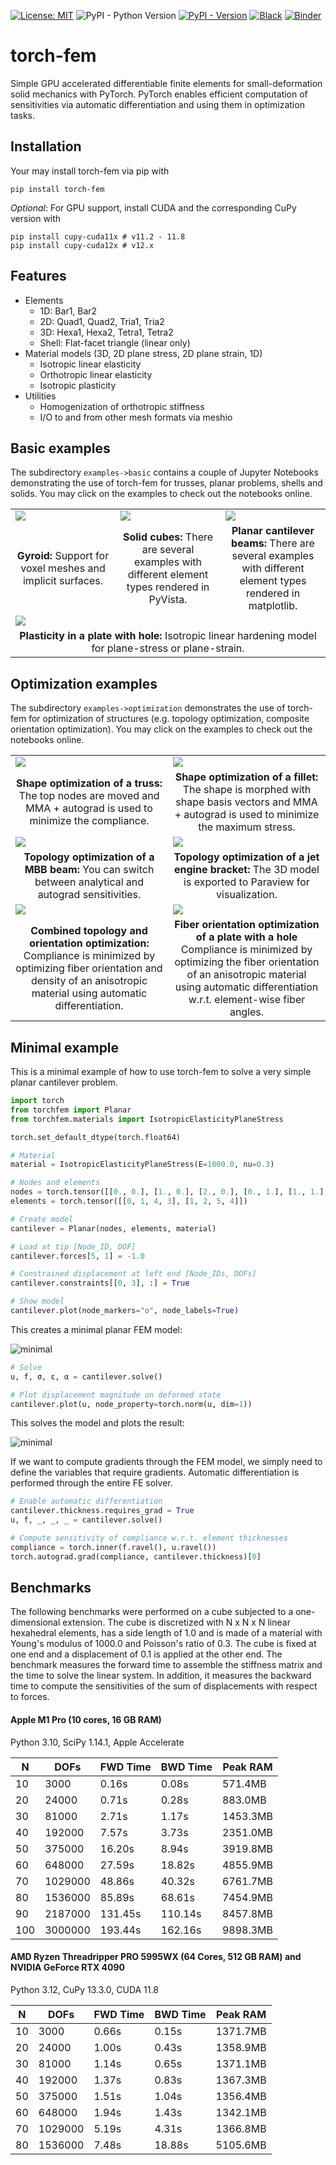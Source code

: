 [![License: MIT](https://img.shields.io/badge/License-MIT-yellow.svg)](https://opensource.org/licenses/MIT)
![PyPI - Python Version](https://img.shields.io/pypi/pyversions/torch-fem)
[![PyPI - Version](https://img.shields.io/pypi/v/torch-fem)](https://pypi.org/project/torch-fem/)
[![Black](https://img.shields.io/badge/code%20style-black-000000.svg)](https://github.com/psf/black)
[![Binder](https://mybinder.org/badge_logo.svg)](https://mybinder.org/v2/gh/meyer-nils/torch-fem/HEAD)


# torch-fem
Simple GPU accelerated differentiable finite elements for small-deformation solid mechanics with PyTorch. 
PyTorch enables efficient computation of sensitivities via automatic differentiation and using them in optimization tasks.

## Installation
Your may install torch-fem via pip with
```
pip install torch-fem
```

*Optional*: For GPU support, install CUDA and the corresponding CuPy version with
```
pip install cupy-cuda11x # v11.2 - 11.8
pip install cupy-cuda12x # v12.x
```

## Features
- Elements
  - 1D: Bar1, Bar2
  - 2D: Quad1, Quad2, Tria1, Tria2
  - 3D: Hexa1, Hexa2, Tetra1, Tetra2
  - Shell: Flat-facet triangle (linear only)
- Material models (3D, 2D plane stress, 2D plane strain, 1D)
  - Isotropic linear elasticity 
  - Orthotropic linear elasticity
  - Isotropic plasticity
- Utilities
  - Homogenization of orthotropic stiffness
  - I/O to and from other mesh formats via meshio

## Basic examples
The subdirectory `examples->basic` contains a couple of Jupyter Notebooks demonstrating the use of torch-fem for trusses, planar problems, shells and solids. You may click on the examples to check out the notebooks online.

<table>
    <tbody>
        <tr>
            <td style="width: 30%;"><a href="https://meyer-nils.github.io/torch-fem/examples/basic/solid/gyroid.html"><img src="https://meyer-nils.github.io/torch-fem/gyroid.png"></a></td>
            <td style="width: 30%;"><a href="https://meyer-nils.github.io/torch-fem/examples/basic/solid/cubes.html"><img src="https://meyer-nils.github.io/torch-fem/cubes.png"></a></td>
            <td style="width: 30%;"><a href="https://meyer-nils.github.io/torch-fem/examples/basic/planar/cantilever.html"><img src="https://meyer-nils.github.io/torch-fem/cantilever_tria2.png"></a></td>
        </tr>
        <tr>
            <td align="center"><b>Gyroid:</b> Support for voxel meshes and implicit surfaces.</td>
            <td align="center"><b>Solid cubes:</b> There are several examples with different element types rendered in PyVista.</td>
            <td align="center"><b>Planar cantilever beams:</b> There are several examples with different element types rendered in matplotlib.</td>
        </tr>
        <tr>
            <td colspan="3"><a href="https://meyer-nils.github.io/torch-fem/examples/basic/planar/plasticity.html"><img src="https://meyer-nils.github.io/torch-fem/plate_hole_plasticity.png"></a></td>
        </tr>
        <tr>
            <td colspan="3" align="center"><b>Plasticity in a plate with hole:</b> Isotropic linear hardening model for plane-stress or plane-strain.</td>
        </tr>
    </tbody>
</table>

## Optimization examples
The subdirectory `examples->optimization` demonstrates the use of torch-fem for optimization of structures (e.g. topology optimization, composite orientation optimization). You may click on the examples to check out the notebooks online.

<table>
    <tbody>
        <tr>
            <td style="width: 50%;"><a href="https://meyer-nils.github.io/torch-fem/examples/optimization/truss/shape.html"><img src="https://meyer-nils.github.io/torch-fem/bridge.png"></a></td>
            <td style="width: 50%;"><a href="https://meyer-nils.github.io/torch-fem/examples/optimization/planar/shape.html"><img src="https://meyer-nils.github.io/torch-fem/fillet_shape_optimization.png"></a></td>
        </tr>
        <tr>
            <td align="center"><b>Shape optimization of a truss:</b> The top nodes are moved and MMA + autograd is used to minimize the compliance.</td>
            <td align="center"><b>Shape optimization of a fillet:</b> The shape is morphed with shape basis vectors and MMA + autograd is used to minimize the maximum stress.</td>
        </tr>
        <tr>
            <td style="width: 50%;"><a href="https://meyer-nils.github.io/torch-fem/examples/optimization/planar/topology.html"><img src="https://meyer-nils.github.io/torch-fem/topopt_mbb.png"></a></td>
            <td style="width: 50%;"><img src="https://meyer-nils.github.io/torch-fem/topopt_3d.png"></td>
        </tr>
        <tr>
            <td align="center"><b>Topology optimization of a MBB beam:</b> You can switch between analytical and autograd sensitivities.</td>
            <td align="center"><b>Topology optimization of a jet engine bracket:</b> The 3D model is exported to Paraview for visualization.</td>
        </tr>
        <tr>
            <td style="width: 50%;"><a href="https://meyer-nils.github.io/torch-fem/examples/optimization/planar/topology+orientation.html"><img src="https://meyer-nils.github.io/torch-fem/topo+ori.png"></a></td>
            <td style="width: 50%;"><a href="https://meyer-nils.github.io/torch-fem/examples/optimization/planar/orientation.html"><img src="https://meyer-nils.github.io/torch-fem/plate_hole_shape_optimization.png"></a>
            </td>
        </tr>
        <tr>
            <td align="center"><b>Combined topology and orientation optimization:</b> Compliance is minimized by optimizing fiber orientation and density of an anisotropic material using automatic differentiation.</td>
            <td align="center"><b>Fiber orientation optimization of a plate with a hole</b> Compliance is minimized by optimizing the fiber orientation of an anisotropic material using automatic differentiation w.r.t. element-wise fiber angles.</td>
        </tr>
    </tbody>
</table>


## Minimal example
This is a minimal example of how to use torch-fem to solve a very simple planar cantilever problem. 

```python
import torch
from torchfem import Planar
from torchfem.materials import IsotropicElasticityPlaneStress

torch.set_default_dtype(torch.float64)

# Material
material = IsotropicElasticityPlaneStress(E=1000.0, nu=0.3)

# Nodes and elements
nodes = torch.tensor([[0., 0.], [1., 0.], [2., 0.], [0., 1.], [1., 1.], [2., 1.]])
elements = torch.tensor([[0, 1, 4, 3], [1, 2, 5, 4]])

# Create model
cantilever = Planar(nodes, elements, material)

# Load at tip [Node_ID, DOF]
cantilever.forces[5, 1] = -1.0

# Constrained displacement at left end [Node_IDs, DOFs]
cantilever.constraints[[0, 3], :] = True

# Show model
cantilever.plot(node_markers="o", node_labels=True)
```
This creates a minimal planar FEM model:

![minimal](https://meyer-nils.github.io/torch-fem/minimal_example.png)

```python
# Solve
u, f, σ, ε, α = cantilever.solve()

# Plot displacement magnitude on deformed state
cantilever.plot(u, node_property=torch.norm(u, dim=1))
```
This solves the model and plots the result:

![minimal](https://meyer-nils.github.io/torch-fem/minimal_example_solved.png)

If we want to compute gradients through the FEM model, we simply need to define the variables that require gradients. Automatic differentiation is performed through the entire FE solver.
```python 
# Enable automatic differentiation
cantilever.thickness.requires_grad = True
u, f, _, _, _ = cantilever.solve()

# Compute sensitivity of compliance w.r.t. element thicknesses
compliance = torch.inner(f.ravel(), u.ravel())
torch.autograd.grad(compliance, cantilever.thickness)[0]
```

## Benchmarks 
The following benchmarks were performed on a cube subjected to a one-dimensional extension. The cube is discretized with N x N x N linear hexahedral elements, has a side length of 1.0 and is made of a material with Young's modulus of 1000.0 and Poisson's ratio of 0.3. The cube is fixed at one end and a displacement of 0.1 is applied at the other end. The benchmark measures the forward time to assemble the stiffness matrix and the time to solve the linear system. In addition, it measures the backward time to compute the sensitivities of the sum of displacements with respect to forces.

#### Apple M1 Pro (10 cores, 16 GB RAM)
Python 3.10, SciPy 1.14.1, Apple Accelerate

|  N  |     DOFs |  FWD Time |  BWD Time |   Peak RAM |
| --- | -------- | --------- | --------- | ---------- |
|  10 |     3000 |     0.16s |     0.08s |    571.4MB |
|  20 |    24000 |     0.71s |     0.28s |    883.0MB |
|  30 |    81000 |     2.71s |     1.17s |   1453.3MB |
|  40 |   192000 |     7.57s |     3.73s |   2351.0MB |
|  50 |   375000 |    16.20s |     8.94s |   3919.8MB |
|  60 |   648000 |    27.59s |    18.82s |   4855.9MB |
|  70 |  1029000 |    48.86s |    40.32s |   6761.7MB |
|  80 |  1536000 |    85.89s |    68.61s |   7454.9MB |
|  90 |  2187000 |   131.45s |   110.14s |   8457.8MB |
| 100 |  3000000 |   193.44s |   162.16s |   9898.3MB |


#### AMD Ryzen Threadripper PRO 5995WX (64 Cores, 512 GB RAM) and NVIDIA GeForce RTX 4090
Python 3.12, CuPy 13.3.0, CUDA 11.8

|  N  |     DOFs |  FWD Time |  BWD Time |   Peak RAM |
| --- | -------- | --------- | --------- | ---------- |
|  10 |     3000 |     0.66s |     0.15s |   1371.7MB |
|  20 |    24000 |     1.00s |     0.43s |   1358.9MB |
|  30 |    81000 |     1.14s |     0.65s |   1371.1MB |
|  40 |   192000 |     1.37s |     0.83s |   1367.3MB |
|  50 |   375000 |     1.51s |     1.04s |   1356.4MB |
|  60 |   648000 |     1.94s |     1.43s |   1342.1MB |
|  70 |  1029000 |     5.19s |     4.31s |   1366.8MB |
|  80 |  1536000 |     7.48s |    18.88s |   5105.6MB |


